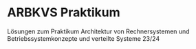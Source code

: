# ARBKVS Praktikum
Lösungen zum Praktikum Architektur von Rechnersystemen und Betriebssystemkonzepte und verteilte Systeme 23/24
